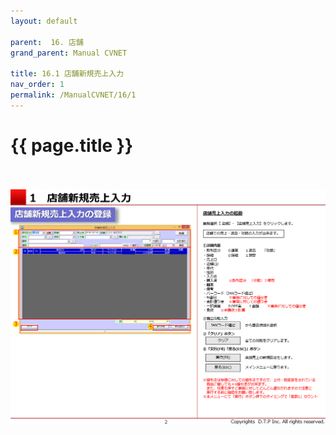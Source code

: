 ```yaml
---
layout: default

parent:  16. 店舗
grand_parent: Manual CVNET

title: 16.1 店舗新規売上入力
nav_order: 1
permalink: /ManualCVNET/16/1
---
```


# {{ page.title }} <br/><br/>

<a href="/img/Tenpo/T3.PNG" target="_blank">
<img src="/img/Tenpo/T3.PNG" alt="login image"></a>



